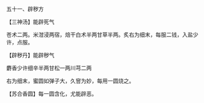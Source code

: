 五十一、辟秽方

【三神汤】能辟死气

苍术二两。米泔浸两宿，焙干白术半两甘草半两。炙右为细末，每服二钱，入盐少许，点服。 

【辟秽丹】能辟秽气 

麝香少许细辛半两甘松一两川芎二两 

右为细末，蜜圆如弹子大，久窨为妙，每用一圆烧之。 

【苏合香圆】每一圆含化，尤能辟恶。

